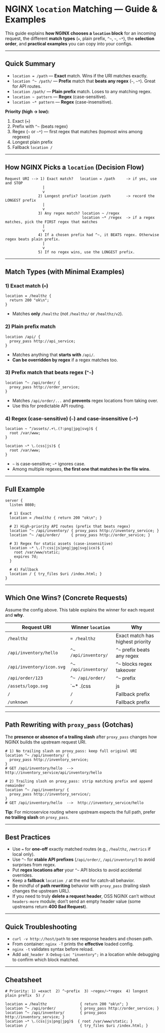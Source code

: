 # NGINX `location` Matching — Guide & Examples

This guide explains **how NGINX chooses a `location` block** for an incoming request, the different **match types** (`=`, plain prefix, `^~`, `~`, `~*`), the **selection order**, and **practical examples** you can copy into your configs.

---

## Quick Summary

- `location = /path` — **Exact** match. Wins if the URI matches exactly.
- `location ^~ /path/` — **Prefix** match that **beats any regex** (`~`, `~*`). Great for API routes.
- `location /path/` — **Plain prefix** match. Loses to any matching regex.
- `location ~ pattern` — **Regex** (case-sensitive).
- `location ~* pattern` — **Regex** (case-insensitive).

**Priority (high → low):**
1. Exact (`=`)
2. Prefix with `^~` (beats regex)
3. Regex (`~` or `~*`) — first regex that matches (topmost wins among regexes)
4. Longest plain prefix
5. Fallback `location /`

---

## How NGINX Picks a `location` (Decision Flow)

```
Request URI --> 1) Exact match?   location = /path     -> if yes, use and STOP
                 |
                 v
               2) Longest prefix? location /path       -> record the LONGEST prefix
                 |
                 v
               3) Any regex match? location ~ /regex
                                   location ~* /regex  -> if a regex matches, pick the FIRST regex that matches
                 |
                 v
               4) If a chosen prefix had ^~, it BEATS regex. Otherwise regex beats plain prefix.
                 |
                 v
               5) If no regex wins, use the LONGEST prefix.
```

---

## Match Types (with Minimal Examples)

### 1) Exact match (`=`)
```nginx
location = /healthz {
  return 200 "ok\n";
}
```
- Matches **only** `/healthz` (not `/healthz/` or `/healthz/v2`).

### 2) Plain prefix match
```nginx
location /api/ {
  proxy_pass http://api_service;
}
```
- Matches anything that **starts with** `/api/`.
- **Can be overridden by regex** if a regex matches too.

### 3) Prefix match that beats regex (`^~`)
```nginx
location ^~ /api/order/ {
  proxy_pass http://order_service;
}
```
- Matches `/api/order/...` and **prevents** regex locations from taking over.
- Use this for predictable API routing.

### 4) Regex (case-sensitive) (`~`) and case-insensitive (`~*`)
```nginx
location ~ ^/assets/.+\.(?:png|jpg|svg)$ {
  root /var/www;
}

location ~* \.(css|js)$ {
  root /var/www;
}
```
- `~` is case-sensitive; `~*` ignores case.
- Among multiple regexes, **the first one that matches in the file wins**.

---

## Full Example

```nginx
server {
  listen 8080;

  # 1) Exact
  location = /healthz { return 200 "ok\n"; }

  # 2) High-priority API routes (prefix that beats regex)
  location ^~ /api/inventory/ { proxy_pass http://inventory_service; }
  location ^~ /api/order/     { proxy_pass http://order_service; }

  # 3) Regex for static assets (case-insensitive)
  location ~* \.(?:css|js|png|jpg|svg|ico)$ {
    root /var/www/static;
    expires 7d;
  }

  # 4) Fallback
  location / { try_files $uri /index.html; }
}
```

---

## Which One Wins? (Concrete Requests)

Assume the config above. This table explains the winner for each request and **why**.

| Request URI                     | Winner `location`                      | Why |
|---------------------------------|----------------------------------------|-----|
| `/healthz`                      | `= /healthz`                           | Exact match has highest priority |
| `/api/inventory/hello`         | `^~ /api/inventory/`                   | `^~` prefix beats any regex |
| `/api/inventory/icon.svg`      | `^~ /api/inventory/`                   | `^~` blocks regex takeover |
| `/api/order/123`               | `^~ /api/order/`                       | `^~` prefix |
| `/assets/logo.svg`             | `~* \.(css|js|png|jpg|svg|ico)$`      | No `^~` prefix applies; regex beats plain `/` |
| `/`                            | `/`                                    | Fallback prefix |
| `/unknown`                     | `/`                                    | Fallback prefix |

---

## Path Rewriting with `proxy_pass` (Gotchas)

The **presence or absence of a trailing slash** after `proxy_pass` changes how NGINX builds the upstream request URI.

```nginx
# 1) No trailing slash on proxy_pass: keep full original URI
location ^~ /api/inventory/ {
  proxy_pass http://inventory_service;
}
# GET /api/inventory/hello  -->  http://inventory_service/api/inventory/hello

# 2) Trailing slash on proxy_pass: strip matching prefix and append remainder
location ^~ /api/inventory/ {
  proxy_pass http://inventory_service/;
}
# GET /api/inventory/hello  -->  http://inventory_service/hello
```

**Tip:** For microservice routing where upstream expects the full path, prefer **no trailing slash** on `proxy_pass`.

---

## Best Practices

- Use `=` for **one-off** exactly matched routes (e.g., `/healthz`, `/metrics` if local only).
- Use `^~` for **stable API prefixes** (`/api/order/`, `/api/inventory/`) to avoid surprises from regex.
- Put **regex locations after** your `^~` API blocks to avoid accidental overrides.
- Keep a **fallback** `location /` at the end for catch-all behavior.
- Be mindful of **path rewriting** behavior with `proxy_pass` (trailing slash changes the upstream URL).
- If you need to truly **delete a request header**, OSS NGINX can’t without `headers-more` module; don’t send an empty header value (some upstreams return **400 Bad Request**).

---

## Quick Troubleshooting

- `curl -v http://host/path` to see response headers and chosen path.
- From container: `nginx -T` prints the **effective** loaded config.
- `nginx -t` validates syntax before reload.
- Add `add_header X-Debug-Loc "inventory";` in a location while debugging to confirm which block matched.

---

## Cheatsheet

```nginx
# Priority: 1) =exact  2) ^~prefix  3) ~regex/~*regex  4) longest plain prefix  5) /

location = /healthz               { return 200 "ok\n"; }
location ^~ /api/order/           { proxy_pass http://order_service; }
location ^~ /api/inventory/       { proxy_pass http://inventory_service; }
location ~* \.(css|js|png|jpg)$  { root /var/www/static; }
location /                        { try_files $uri /index.html; }
```